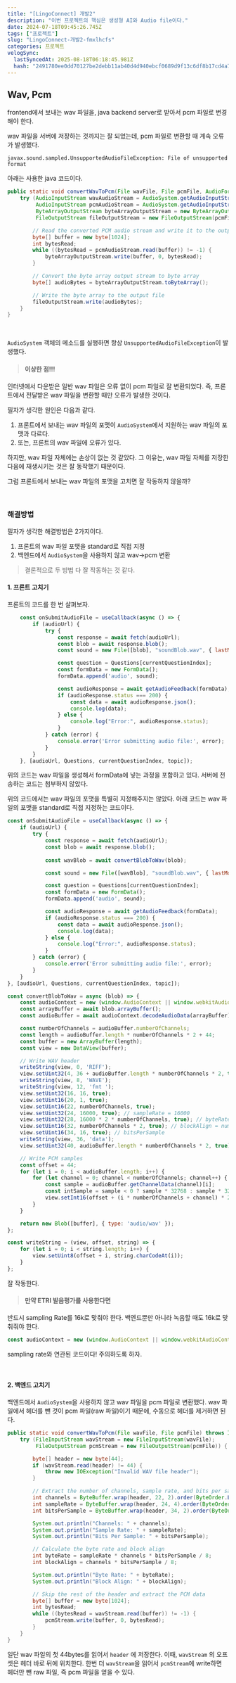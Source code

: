 ```yaml
---
title: "[LingoConnect] 개발2"
description: "이번 프로젝트의 핵심은 생성형 AI와 Audio file이다."
date: 2024-07-18T09:45:26.745Z
tags: ["프로젝트"]
slug: "LingoConnect-개발2-fmxlhcfs"
categories: 프로젝트
velogSync:
  lastSyncedAt: 2025-08-18T06:18:45.981Z
  hash: "2491780ee0dd70127be2debb11ab40d4d940ebcf0689d9f13c6df8b17cd4a78e"
---
```



## Wav, Pcm
frontend에서 보내는 wav 파일을, java backend server로 받아서 pcm 파일로 변경해야 한다.

wav 파일을 서버에 저장하는 것까지는 잘 되었는데, pcm 파일로 변환할 때 계속 오류가 발생했다.
```
javax.sound.sampled.UnsupportedAudioFileException: File of unsupported format
```

아래는 사용한 java 코드이다. 
```java
public static void convertWavToPcm(File wavFile, File pcmFile, AudioFormat pcmFormat) throws IOException, UnsupportedAudioFileException {
    try (AudioInputStream wavAudioStream = AudioSystem.getAudioInputStream(wavFile);
         AudioInputStream pcmAudioStream = AudioSystem.getAudioInputStream(pcmFormat, wavAudioStream);
         ByteArrayOutputStream byteArrayOutputStream = new ByteArrayOutputStream();
         FileOutputStream fileOutputStream = new FileOutputStream(pcmFile)) {

        // Read the converted PCM audio stream and write it to the output stream
        byte[] buffer = new byte[1024];
        int bytesRead;
        while ((bytesRead = pcmAudioStream.read(buffer)) != -1) {
            byteArrayOutputStream.write(buffer, 0, bytesRead);
        }

        // Convert the byte array output stream to byte array
        byte[] audioBytes = byteArrayOutputStream.toByteArray();

        // Write the byte array to the output file
        fileOutputStream.write(audioBytes);
    }
}
```

<br>

```AudioSystem``` 객체의 메소드를 실행하면 항상 ```UnsupportedAudioFileException```이 발생했다. 

>#### 이상한 점!!!
인터넷에서 다운받은 일반 wav 파일은 오류 없이 pcm 파일로 잘 변환되었다.
즉, 프론트에서 전달받은 wav 파일을 변환할 때만 오류가 발생한 것이다.


필자가 생각한 원인은 다음과 같다.

1. 프론트에서 보내는 wav 파일의 포맷이 ```AudioSystem```에서 지원하는 wav 파일의 포맷과 다르다.
2. 또는, 프론트의 wav 파일에 오류가 있다.

하지만, wav 파일 자체에는 손상이 없는 것 같았다. 그 이유는, wav 파일 자체를 저장한 다음에 재생시키는 것은 잘 동작했기 때문이다.

그럼 프론트에서 보내는 wav 파일의 포맷을 고치면 잘 작동하지 않을까?

<br>

### 해결방법
필자가 생각한 해결방법은 2가지이다.

1. 프론트의 wav 파일 포맷을 standard로 직접 지정
2. 백엔드에서 ```AudioSystem```을 사용하지 않고 wav->pcm 변환

>결론적으로 두 방법 다 잘 작동하는 것 같다.

#### 1. 프론트 고치기

프론트의 코드를 한 번 살펴보자.

```javascript
    const onSubmitAudioFile = useCallback(async () => {
        if (audioUrl) {
            try {
                const response = await fetch(audioUrl);
                const blob = await response.blob();
                const sound = new File([blob], "soundBlob.wav", { lastModified: new Date().getTime(), type: "audio/wav" });

                const question = Questions[currentQuestionIndex];
                const formData = new FormData();
                formData.append('audio', sound);

                const audioResponse = await getAudioFeedback(formData);
                if (audioResponse.status === 200) {
                    const data = await audioResponse.json();
                    console.log(data);
                } else {
                    console.log("Error:", audioResponse.status);
                }
            } catch (error) {
                console.error('Error submitting audio file:', error);
            }
        }
    }, [audioUrl, Questions, currentQuestionIndex, topic]);
```
위의 코드는 wav 파일을 생성해서 formData에 넣는 과정을 포함하고 있다.
서버에 전송하는 코드는 첨부하지 않았다.

위의 코드에서는 wav 파일의 포맷을 특별히 지정해주지는 않았다.
아래 코드는 wav 파일의 포맷을 standard로 직접 지정하는 코드이다.
```javascript
const onSubmitAudioFile = useCallback(async () => {
    if (audioUrl) {
        try {
            const response = await fetch(audioUrl);
            const blob = await response.blob();
            
            const wavBlob = await convertBlobToWav(blob);

            const sound = new File([wavBlob], "soundBlob.wav", { lastModified: new Date().getTime(), type: "audio/wav" });

            const question = Questions[currentQuestionIndex];
            const formData = new FormData();
            formData.append('audio', sound);

            const audioResponse = await getAudioFeedback(formData);
            if (audioResponse.status === 200) {
                const data = await audioResponse.json();
                console.log(data);
            } else {
                console.log("Error:", audioResponse.status);
            }
        } catch (error) {
            console.error('Error submitting audio file:', error);
        }
    }
}, [audioUrl, Questions, currentQuestionIndex, topic]);

const convertBlobToWav = async (blob) => {
    const audioContext = new (window.AudioContext || window.webkitAudioContext)({ sampleRate: 16000 });
    const arrayBuffer = await blob.arrayBuffer();
    const audioBuffer = await audioContext.decodeAudioData(arrayBuffer);

    const numberOfChannels = audioBuffer.numberOfChannels;
    const length = audioBuffer.length * numberOfChannels * 2 + 44;
    const buffer = new ArrayBuffer(length);
    const view = new DataView(buffer);

    // Write WAV header
    writeString(view, 0, 'RIFF');
    view.setUint32(4, 36 + audioBuffer.length * numberOfChannels * 2, true);
    writeString(view, 8, 'WAVE');
    writeString(view, 12, 'fmt ');
    view.setUint32(16, 16, true);
    view.setUint16(20, 1, true);
    view.setUint16(22, numberOfChannels, true);
    view.setUint32(24, 16000, true); // sampleRate = 16000
    view.setUint32(28, 16000 * 2 * numberOfChannels, true); // byteRate = sampleRate * blockAlign
    view.setUint16(32, numberOfChannels * 2, true); // blockAlign = numberOfChannels * bytesPerSample
    view.setUint16(34, 16, true); // bitsPerSample
    writeString(view, 36, 'data');
    view.setUint32(40, audioBuffer.length * numberOfChannels * 2, true);

    // Write PCM samples
    const offset = 44;
    for (let i = 0; i < audioBuffer.length; i++) {
        for (let channel = 0; channel < numberOfChannels; channel++) {
            const sample = audioBuffer.getChannelData(channel)[i];
            const intSample = sample < 0 ? sample * 32768 : sample * 32767; // Convert sample to 16-bit PCM
            view.setInt16(offset + (i * numberOfChannels + channel) * 2, intSample, true);
        }
    }

    return new Blob([buffer], { type: 'audio/wav' });
};

const writeString = (view, offset, string) => {
    for (let i = 0; i < string.length; i++) {
        view.setUint8(offset + i, string.charCodeAt(i));
    }
};
```

잘 작동한다.

> #### 만약 ETRI 발음평가를 사용한다면
반드시 sampling Rate를 16k로 맞춰야 한다.
백엔드뿐만 아니라 녹음할 때도 16k로 맞춰줘야 한다.

```javascript    
const audioContext = new (window.AudioContext || window.webkitAudioContext)({ sampleRate: 16000 });
```
sampling rate와 연관된 코드이다!
주의하도록 하자.

<br>

#### 2. 백엔드 고치기
백엔드에서 ```AudioSystem```을 사용하지 않고 wav 파일을 pcm 파일로 변환했다.
wav 파일에서 헤더를 뺀 것이 pcm 파일(raw 파일)이기 때문에, 수동으로 헤더를 제거하면 된다.

```java
public static void convertWavToPcm(File wavFile, File pcmFile) throws IOException {
    try (FileInputStream wavStream = new FileInputStream(wavFile);
         FileOutputStream pcmStream = new FileOutputStream(pcmFile)) {

        byte[] header = new byte[44];
        if (wavStream.read(header) != 44) {
            throw new IOException("Invalid WAV file header");
        }

        // Extract the number of channels, sample rate, and bits per sample
        int channels = ByteBuffer.wrap(header, 22, 2).order(ByteOrder.LITTLE_ENDIAN).getShort();
        int sampleRate = ByteBuffer.wrap(header, 24, 4).order(ByteOrder.LITTLE_ENDIAN).getInt();
        int bitsPerSample = ByteBuffer.wrap(header, 34, 2).order(ByteOrder.LITTLE_ENDIAN).getShort();

        System.out.println("Channels: " + channels);
        System.out.println("Sample Rate: " + sampleRate);
        System.out.println("Bits Per Sample: " + bitsPerSample);

        // Calculate the byte rate and block align
        int byteRate = sampleRate * channels * bitsPerSample / 8;
        int blockAlign = channels * bitsPerSample / 8;

        System.out.println("Byte Rate: " + byteRate);
        System.out.println("Block Align: " + blockAlign);

        // Skip the rest of the header and extract the PCM data
        byte[] buffer = new byte[1024];
        int bytesRead;
        while ((bytesRead = wavStream.read(buffer)) != -1) {
            pcmStream.write(buffer, 0, bytesRead);
        }
    }
}
```

일단 wav 파일의 첫 44bytes를 읽어서 ```header``` 에 저장한다.
이때, ```wavStream``` 의 오프셋은 헤더 바로 뒤에 위치한다.
한번 더 ```wavStream```을 읽어서 ```pcmStream```에 write하면 헤더만 뺀 raw 파일, 즉 pcm 파일을 얻을 수 있다.




